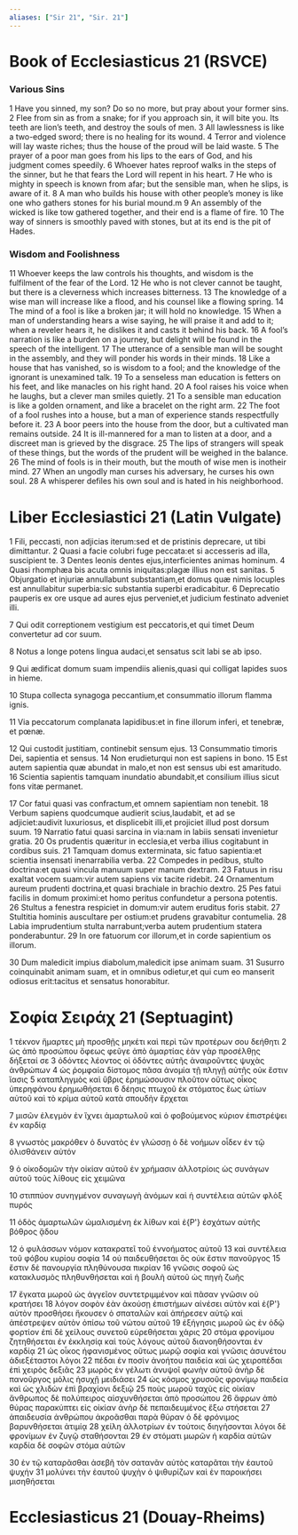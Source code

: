```yaml
---
aliases: ["Sir 21", "Sir. 21"]
---
```



# Book of Ecclesiasticus 21 (RSVCE)

### Various Sins
1 Have you sinned, my son? Do so no more, but pray about your former sins.
2 Flee from sin as from a snake; for if you approach sin, it will bite you. Its teeth are lion’s teeth, and destroy the souls of men.
3 All lawlessness is like a two-edged sword; there is no healing for its wound.
4 Terror and violence will lay waste riches; thus the house of the proud will be laid waste.
5 The prayer of a poor man goes from his lips to the ears of God, and his judgment comes speedily.
6 Whoever hates reproof walks in the steps of the sinner, but he that fears the Lord will repent in his heart.
7 He who is mighty in speech is known from afar; but the sensible man, when he slips, is aware of it.
8 A man who builds his house with other people’s money is like one who gathers stones for his burial mound.m
9 An assembly of the wicked is like tow gathered together, and their end is a flame of fire.
10 The way of sinners is smoothly paved with stones, but at its end is the pit of Hades.
### Wisdom and Foolishness
11 Whoever keeps the law controls his thoughts, and wisdom is the fulfilment of the fear of the Lord.
12 He who is not clever cannot be taught, but there is a cleverness which increases bitterness.
13 The knowledge of a wise man will increase like a flood, and his counsel like a flowing spring.
14 The mind of a fool is like a broken jar; it will hold no knowledge.
15 When a man of understanding hears a wise saying, he will praise it and add to it; when a reveler hears it, he dislikes it and casts it behind his back.
16 A fool’s narration is like a burden on a journey, but delight will be found in the speech of the intelligent.
17 The utterance of a sensible man will be sought in the assembly, and they will ponder his words in their minds.
18 Like a house that has vanished, so is wisdom to a fool; and the knowledge of the ignorant is unexamined talk.
19 To a senseless man education is fetters on his feet, and like manacles on his right hand.
20 A fool raises his voice when he laughs, but a clever man smiles quietly.
21 To a sensible man education is like a golden ornament, and like a bracelet on the right arm.
22 The foot of a fool rushes into a house, but a man of experience stands respectfully before it.
23 A boor peers into the house from the door, but a cultivated man remains outside.
24 It is ill-mannered for a man to listen at a door, and a discreet man is grieved by the disgrace.
25 The lips of strangers will speak of these things, but the words of the prudent will be weighed in the balance.
26 The mind of fools is in their mouth, but the mouth of wise men is inotheir mind.
27 When an ungodly man curses his adversary, he curses his own soul.
28 A whisperer defiles his own soul and is hated in his neighborhood.


# Liber Ecclesiastici 21 (Latin Vulgate)

1 Fili, peccasti, non adjicias iterum:sed et de pristinis deprecare, ut tibi dimittantur.
2 Quasi a facie colubri fuge peccata:et si accesseris ad illa, suscipient te.
3 Dentes leonis dentes ejus,interficientes animas hominum.
4 Quasi rhomphæa bis acuta omnis iniquitas:plagæ illius non est sanitas.
5 Objurgatio et injuriæ annullabunt substantiam,et domus quæ nimis locuples est annullabitur superbia:sic substantia superbi eradicabitur.
6 Deprecatio pauperis ex ore usque ad aures ejus perveniet,et judicium festinato adveniet illi.

7 Qui odit correptionem vestigium est peccatoris,et qui timet Deum convertetur ad cor suum.

8 Notus a longe potens lingua audaci,et sensatus scit labi se ab ipso.

9 Qui ædificat domum suam impendiis alienis,quasi qui colligat lapides suos in hieme.

10 Stupa collecta synagoga peccantium,et consummatio illorum flamma ignis.

11 Via peccatorum complanata lapidibus:et in fine illorum inferi, et tenebræ, et pœnæ.

12 Qui custodit justitiam, continebit sensum ejus.
13 Consummatio timoris Dei, sapientia et sensus.
14 Non erudieturqui non est sapiens in bono.
15 Est autem sapientia quæ abundat in malo,et non est sensus ubi est amaritudo.
16 Scientia sapientis tamquam inundatio abundabit,et consilium illius sicut fons vitæ permanet.

17 Cor fatui quasi vas confractum,et omnem sapientiam non tenebit.
18 Verbum sapiens quodcumque audierit scius,laudabit, et ad se adjiciet:audivit luxuriosus, et displicebit illi,et projiciet illud post dorsum suum.
19 Narratio fatui quasi sarcina in via:nam in labiis sensati invenietur gratia.
20 Os prudentis quæritur in ecclesia,et verba illius cogitabunt in cordibus suis.
21 Tamquam domus exterminata, sic fatuo sapientia:et scientia insensati inenarrabilia verba.
22 Compedes in pedibus, stulto doctrina:et quasi vincula manuum super manum dextram.
23 Fatuus in risu exaltat vocem suam:vir autem sapiens vix tacite ridebit.
24 Ornamentum aureum prudenti doctrina,et quasi brachiale in brachio dextro.
25 Pes fatui facilis in domum proximi:et homo peritus confundetur a persona potentis.
26 Stultus a fenestra respiciet in domum:vir autem eruditus foris stabit.
27 Stultitia hominis auscultare per ostium:et prudens gravabitur contumelia.
28 Labia imprudentium stulta narrabunt;verba autem prudentium statera ponderabuntur.
29 In ore fatuorum cor illorum,et in corde sapientium os illorum.

30 Dum maledicit impius diabolum,maledicit ipse animam suam.
31 Susurro coinquinabit animam suam, et in omnibus odietur,et qui cum eo manserit odiosus erit:tacitus et sensatus honorabitur.


# Σοφία Σειράχ 21 (Septuagint)

1 τέκνον ἥμαρτες μὴ προσθῇς μηκέτι καὶ περὶ τῶν προτέρων σου δεήθητι
2 ὡς ἀπὸ προσώπου ὄφεως φεῦγε ἀπὸ ἁμαρτίας ἐὰν γὰρ προσέλθῃς δήξεταί σε
3 ὀδόντες λέοντος οἱ ὀδόντες αὐτῆς ἀναιροῦντες ψυχὰς ἀνθρώπων
4 ὡς ῥομφαία δίστομος πᾶσα ἀνομία τῇ πληγῇ αὐτῆς οὐκ ἔστιν ἴασις
5 καταπληγμὸς καὶ ὕβρις ἐρημώσουσιν πλοῦτον οὕτως οἶκος ὑπερηφάνου ἐρημωθήσεται
6 δέησις πτωχοῦ ἐκ στόματος ἕως ὠτίων αὐτοῦ καὶ τὸ κρίμα αὐτοῦ κατὰ σπουδὴν ἔρχεται

7 μισῶν ἐλεγμὸν ἐν ἴχνει ἁμαρτωλοῦ καὶ ὁ φοβούμενος κύριον ἐπιστρέψει ἐν καρδίᾳ

8 γνωστὸς μακρόθεν ὁ δυνατὸς ἐν γλώσσῃ ὁ δὲ νοήμων οἶδεν ἐν τῷ ὀλισθάνειν αὐτόν

9 ὁ οἰκοδομῶν τὴν οἰκίαν αὐτοῦ ἐν χρήμασιν ἀλλοτρίοις ὡς συνάγων αὐτοῦ τοὺς λίθους εἰς χειμῶνα

10 στιππύον συνηγμένον συναγωγὴ ἀνόμων καὶ ἡ συντέλεια αὐτῶν φλὸξ πυρός

11 ὁδὸς ἁμαρτωλῶν ὡμαλισμένη ἐκ λίθων καὶ ἐ{P'} ἐσχάτων αὐτῆς βόθρος ᾅδου

12 ὁ φυλάσσων νόμον κατακρατεῖ τοῦ ἐννοήματος αὐτοῦ
13 καὶ συντέλεια τοῦ φόβου κυρίου σοφία
14 οὐ παιδευθήσεται ὃς οὐκ ἔστιν πανοῦργος
15 ἔστιν δὲ πανουργία πληθύνουσα πικρίαν
16 γνῶσις σοφοῦ ὡς κατακλυσμὸς πληθυνθήσεται καὶ ἡ βουλὴ αὐτοῦ ὡς πηγὴ ζωῆς

17 ἔγκατα μωροῦ ὡς ἀγγεῖον συντετριμμένον καὶ πᾶσαν γνῶσιν οὐ κρατήσει
18 λόγον σοφὸν ἐὰν ἀκούσῃ ἐπιστήμων αἰνέσει αὐτὸν καὶ ἐ{P'} αὐτὸν προσθήσει ἤκουσεν ὁ σπαταλῶν καὶ ἀπήρεσεν αὐτῷ καὶ ἀπέστρεψεν αὐτὸν ὀπίσω τοῦ νώτου αὐτοῦ
19 ἐξήγησις μωροῦ ὡς ἐν ὁδῷ φορτίον ἐπὶ δὲ χείλους συνετοῦ εὑρεθήσεται χάρις
20 στόμα φρονίμου ζητηθήσεται ἐν ἐκκλησίᾳ καὶ τοὺς λόγους αὐτοῦ διανοηθήσονται ἐν καρδίᾳ
21 ὡς οἶκος ἠφανισμένος οὕτως μωρῷ σοφία καὶ γνῶσις ἀσυνέτου ἀδιεξέταστοι λόγοι
22 πέδαι ἐν ποσὶν ἀνοήτου παιδεία καὶ ὡς χειροπέδαι ἐπὶ χειρὸς δεξιᾶς
23 μωρὸς ἐν γέλωτι ἀνυψοῖ φωνὴν αὐτοῦ ἀνὴρ δὲ πανοῦργος μόλις ἡσυχῇ μειδιάσει
24 ὡς κόσμος χρυσοῦς φρονίμῳ παιδεία καὶ ὡς χλιδὼν ἐπὶ βραχίονι δεξιῷ
25 ποὺς μωροῦ ταχὺς εἰς οἰκίαν ἄνθρωπος δὲ πολύπειρος αἰσχυνθήσεται ἀπὸ προσώπου
26 ἄφρων ἀπὸ θύρας παρακύπτει εἰς οἰκίαν ἀνὴρ δὲ πεπαιδευμένος ἔξω στήσεται
27 ἀπαιδευσία ἀνθρώπου ἀκροᾶσθαι παρὰ θύραν ὁ δὲ φρόνιμος βαρυνθήσεται ἀτιμίᾳ
28 χείλη ἀλλοτρίων ἐν τούτοις διηγήσονται λόγοι δὲ φρονίμων ἐν ζυγῷ σταθήσονται
29 ἐν στόματι μωρῶν ἡ καρδία αὐτῶν καρδία δὲ σοφῶν στόμα αὐτῶν

30 ἐν τῷ καταρᾶσθαι ἀσεβῆ τὸν σατανᾶν αὐτὸς καταρᾶται τὴν ἑαυτοῦ ψυχήν
31 μολύνει τὴν ἑαυτοῦ ψυχὴν ὁ ψιθυρίζων καὶ ἐν παροικήσει μισηθήσεται


# Ecclesiasticus 21 (Douay-Rheims)

